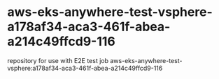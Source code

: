 # aws-eks-anywhere-test-vsphere-a178af34-aca3-461f-abea-a214c49ffcd9-116
repository for use with E2E test job aws-eks-anywhere-test-vsphere:a178af34-aca3-461f-abea-a214c49ffcd9-116

